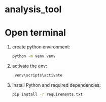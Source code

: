 # analysis_tool

# Open terminal
1. create python environment:
    ```bash
    python -m venv venv
    ```
2. activate the env:
   ```bash
    venv\scripts\activate
    ```
3. Install Python and required dependencies:
    ```bash
    pip install -r requirements.txt
    ``` 
